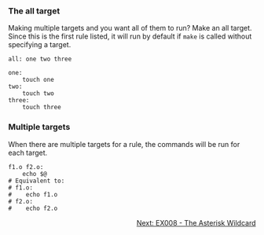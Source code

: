 ### The all target
Making multiple targets and you want all of them to run? Make an all target. Since this is the first rule listed, it will run by default if `make` is called without specifying a target.

```make
all: one two three

one:
	touch one
two:
	touch two
three:
	touch three
```

### Multiple targets
When there are multiple targets for a rule, the commands will be run for each target.

```make
f1.o f2.o:
	echo $@
# Equivalent to:
# f1.o:
#	 echo f1.o
# f2.o:
#	 echo f2.o
```

<p align="right">
	<a href="https://github.com/AmrElsayyad/makefile-tutorial/tree/main/EX008%20-%20The%20Asterisk%20Wildcard" id="EX008">
		Next: EX008 - The Asterisk Wildcard
	</a>
</p>

